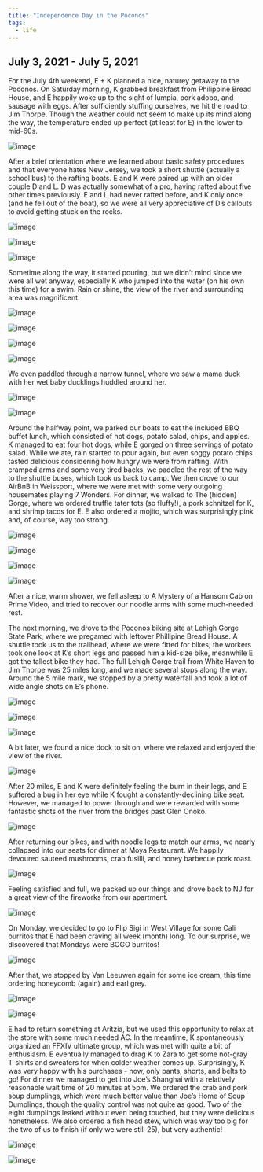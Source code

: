 ```yaml
---
title: "Independence Day in the Poconos"
tags:
  - life
---
```


## July 3, 2021 - July 5, 2021

For the July 4th weekend, E + K planned a nice, naturey getaway to the Poconos. On Saturday morning, K grabbed breakfast from Philippine Bread House, and E happily woke up to the sight of lumpia, pork adobo, and sausage with eggs. After sufficiently stuffing ourselves, we hit the road to Jim Thorpe. Though the weather could not seem to make up its mind along the way, the temperature ended up perfect (at least for E) in the lower to mid-60s. 

![image](https://thumbnails-photos.amazon.com/v1/thumbnail/4PQvQ0OxTNScIMqSxaU1pg?viewBox=1370%2C1826&ownerId=A162HQHSXNNQIH&groupShareToken=utZYY3mwTpGX7bOjEzZGtw.gC8ZExI67DaZhaH_9bzTAd)

After a brief orientation where we learned about basic safety procedures and that everyone hates New Jersey, we took a short shuttle (actually a school bus) to the rafting boats. E and K were paired up with an older couple D and L. D was actually somewhat of a pro, having rafted about five other times previously. E and L had never rafted before, and K only once (and he fell out of the boat), so we were all very appreciative of D’s callouts to avoid getting stuck on the rocks. 

![image](https://thumbnails-photos.amazon.com/v1/thumbnail/l8Wo5FGmSwiVnHGkhjKCFA?viewBox=2434%2C1826&ownerId=A162HQHSXNNQIH&groupShareToken=utZYY3mwTpGX7bOjEzZGtw.gC8ZExI67DaZhaH_9bzTAd)

![image](https://thumbnails-photos.amazon.com/v1/thumbnail/1rGOWTcbS7unCfNx7sMjxQ?viewBox=1370%2C1826&ownerId=A162HQHSXNNQIH&groupShareToken=utZYY3mwTpGX7bOjEzZGtw.gC8ZExI67DaZhaH_9bzTAd)

![image](https://thumbnails-photos.amazon.com/v1/thumbnail/2X6zvcGTRB-DJCvugFRrIw?viewBox=1370%2C1826&ownerId=A162HQHSXNNQIH&groupShareToken=utZYY3mwTpGX7bOjEzZGtw.gC8ZExI67DaZhaH_9bzTAd)

Sometime along the way, it started pouring, but we didn’t mind since we were all wet anyway, especially K who jumped into the water (on his own this time) for a swim. Rain or shine, the view of the river and surrounding area was magnificent. 

![image](https://thumbnails-photos.amazon.com/v1/thumbnail/gF31KhOARXu6ioWykZwbTg?viewBox=1370%2C1826&ownerId=A162HQHSXNNQIH&groupShareToken=utZYY3mwTpGX7bOjEzZGtw.gC8ZExI67DaZhaH_9bzTAd)

![image](https://thumbnails-photos.amazon.com/v1/thumbnail/EWF7O8dzQouFIRWvWvSzaA?viewBox=1370%2C1826&ownerId=A162HQHSXNNQIH&groupShareToken=utZYY3mwTpGX7bOjEzZGtw.gC8ZExI67DaZhaH_9bzTAd)

![image](https://thumbnails-photos.amazon.com/v1/thumbnail/yfeyDnGKSSyD8wDWbNXsdw?viewBox=1370%2C1826&ownerId=A162HQHSXNNQIH&groupShareToken=utZYY3mwTpGX7bOjEzZGtw.gC8ZExI67DaZhaH_9bzTAd)

![image](https://thumbnails-photos.amazon.com/v1/thumbnail/lq3vIlP6R0OGpVXRiesFZw?viewBox=1370%2C1826&ownerId=A162HQHSXNNQIH&groupShareToken=utZYY3mwTpGX7bOjEzZGtw.gC8ZExI67DaZhaH_9bzTAd)

We even paddled through a narrow tunnel, where we saw a mama duck with her wet baby ducklings huddled around her. 

![image](https://thumbnails-photos.amazon.com/v1/thumbnail/DUzq5j-URfScIn-qn21ADw?viewBox=1370%2C1826&ownerId=A162HQHSXNNQIH&groupShareToken=utZYY3mwTpGX7bOjEzZGtw.gC8ZExI67DaZhaH_9bzTAd)

![image](https://thumbnails-photos.amazon.com/v1/thumbnail/iXBLYKCWQHCg1HLzfLH4og?viewBox=1370%2C1826&ownerId=A162HQHSXNNQIH&groupShareToken=utZYY3mwTpGX7bOjEzZGtw.gC8ZExI67DaZhaH_9bzTAd)

Around the halfway point, we parked our boats to eat the included BBQ buffet lunch, which consisted of hot dogs, potato salad, chips, and apples. K managed to eat four hot dogs, while E gorged on three servings of potato salad. While we ate, rain started to pour again, but even soggy potato chips tasted delicious considering how hungry we were from rafting. With cramped arms and some very tired backs, we paddled the rest of the way to the shuttle buses, which took us back to camp. We then drove to our AirBnB in Weissport, where we were met with some very outgoing housemates playing 7 Wonders. For dinner, we walked to The (hidden) Gorge, where we ordered truffle tater tots (so fluffy!), a pork schnitzel for K, and shrimp tacos for E. E also ordered a mojito, which was surprisingly pink and, of course, way too strong. 

![image](https://thumbnails-photos.amazon.com/v1/thumbnail/f-M8Bk2HSCGQAOspx7byxA?viewBox=1370%2C1826&ownerId=A162HQHSXNNQIH&groupShareToken=utZYY3mwTpGX7bOjEzZGtw.gC8ZExI67DaZhaH_9bzTAd)

![image](https://thumbnails-photos.amazon.com/v1/thumbnail/YS2EBaj0RkS4bAk60qubVg?viewBox=1370%2C1826&ownerId=A162HQHSXNNQIH&groupShareToken=utZYY3mwTpGX7bOjEzZGtw.gC8ZExI67DaZhaH_9bzTAd)

![image](https://thumbnails-photos.amazon.com/v1/thumbnail/Rdgyp-qTR9i0_ppQv8bZIQ?viewBox=1370%2C1826&ownerId=A162HQHSXNNQIH&groupShareToken=utZYY3mwTpGX7bOjEzZGtw.gC8ZExI67DaZhaH_9bzTAd)

![image](https://thumbnails-photos.amazon.com/v1/thumbnail/ESXCyLnxQyip9kbtjMiXFw?viewBox=1370%2C1826&ownerId=A162HQHSXNNQIH&groupShareToken=utZYY3mwTpGX7bOjEzZGtw.gC8ZExI67DaZhaH_9bzTAd)

After a nice, warm shower, we fell asleep to A Mystery of a Hansom Cab on Prime Video, and tried to recover our noodle arms with some much-needed rest.

The next morning, we drove to the Poconos biking site at Lehigh Gorge State Park, where we pregamed with leftover Phillipine Bread House. A shuttle took us to the trailhead, where we were fitted for bikes; the workers took one look at K’s short legs and passed him a kid-size bike, meanwhile E got the tallest bike they had. The full Lehigh Gorge trail from White Haven to Jim Thorpe was 25 miles long, and we made several stops along the way. Around the 5 mile mark, we stopped by a pretty waterfall and took a lot of wide angle shots on E’s phone. 

![image](https://thumbnails-photos.amazon.com/v1/thumbnail/RMOj-5_gSomknKMEqoaZ2Q?viewBox=1370%2C1826&ownerId=A162HQHSXNNQIH&groupShareToken=utZYY3mwTpGX7bOjEzZGtw.gC8ZExI67DaZhaH_9bzTAd)

![image](https://thumbnails-photos.amazon.com/v1/thumbnail/c6v_iq8hT3SUzLNbcWFv9Q?viewBox=1370%2C1826&ownerId=A162HQHSXNNQIH&groupShareToken=utZYY3mwTpGX7bOjEzZGtw.gC8ZExI67DaZhaH_9bzTAd)

![image](https://thumbnails-photos.amazon.com/v1/thumbnail/NXb49F-3TQq74jF28t9Tzg?viewBox=1370%2C1826&ownerId=A162HQHSXNNQIH&groupShareToken=utZYY3mwTpGX7bOjEzZGtw.gC8ZExI67DaZhaH_9bzTAd)

A bit later, we found a nice dock to sit on, where we relaxed and enjoyed the view of the river. 

![image](https://thumbnails-photos.amazon.com/v1/thumbnail/v3H9KC_wQUa8vzCv3FppYQ?viewBox=2434%2C1826&ownerId=A162HQHSXNNQIH&groupShareToken=utZYY3mwTpGX7bOjEzZGtw.gC8ZExI67DaZhaH_9bzTAd)

After 20 miles, E and K were definitely feeling the burn in their legs, and E suffered a bug in her eye while K fought a constantly-declining bike seat. However, we managed to power through and were rewarded with some fantastic shots of the river from the bridges past Glen Onoko. 

![image](https://thumbnails-photos.amazon.com/v1/thumbnail/DoJLXJ4YT7mwEPCiCv7zZQ?viewBox=1370%2C1826&ownerId=A162HQHSXNNQIH&groupShareToken=utZYY3mwTpGX7bOjEzZGtw.gC8ZExI67DaZhaH_9bzTAd)

After returning our bikes, and with noodle legs to match our arms, we nearly collapsed into our seats for dinner at Moya Restaurant. We happily devoured sauteed mushrooms, crab fusilli, and honey barbecue pork roast. 

![image](https://thumbnails-photos.amazon.com/v1/thumbnail/2qvOVTl7TsST6e9nIylcZg?viewBox=1370%2C1826&ownerId=A162HQHSXNNQIH&groupShareToken=utZYY3mwTpGX7bOjEzZGtw.gC8ZExI67DaZhaH_9bzTAd)

Feeling satisfied and full, we packed up our things and drove back to NJ for a great view of the fireworks from our apartment.

![image](https://thumbnails-photos.amazon.com/v1/thumbnail/Jy_ePRpHQYyb_p5ot0r-fQ?viewBox=2434%2C1826&ownerId=A162HQHSXNNQIH&groupShareToken=utZYY3mwTpGX7bOjEzZGtw.gC8ZExI67DaZhaH_9bzTAd)

On Monday, we decided to go to Flip Sigi in West Village for some Cali burritos that E had been craving all week (month) long. To our surprise, we discovered that Mondays were BOGO burritos! 

![image](https://thumbnails-photos.amazon.com/v1/thumbnail/NXTRE-RyTFWpSwKMAhSsXA?viewBox=1370%2C1826&ownerId=A162HQHSXNNQIH&groupShareToken=utZYY3mwTpGX7bOjEzZGtw.gC8ZExI67DaZhaH_9bzTAd)

After that, we stopped by Van Leeuwen again for some ice cream, this time ordering honeycomb (again) and earl grey. 

![image](https://thumbnails-photos.amazon.com/v1/thumbnail/yOG62G0FSTKdZ2auI56YPQ?viewBox=1370%2C1826&ownerId=A162HQHSXNNQIH&groupShareToken=utZYY3mwTpGX7bOjEzZGtw.gC8ZExI67DaZhaH_9bzTAd)

![image](https://thumbnails-photos.amazon.com/v1/thumbnail/b-pePRfXTD6_aGE0pPZ9JQ?viewBox=1370%2C1826&ownerId=A162HQHSXNNQIH&groupShareToken=utZYY3mwTpGX7bOjEzZGtw.gC8ZExI67DaZhaH_9bzTAd)

E had to return something at Aritzia, but we used this opportunity to relax at the store with some much needed AC. In the meantime, K spontaneously organized an FFXIV ultimate group, which was met with quite a bit of enthusiasm. E eventually managed to drag K to Zara to get some not-gray T-shirts and sweaters for when colder weather comes up. Surprisingly, K was very happy with his purchases - now, only pants, shorts, and belts to go! For dinner we managed to get into Joe’s Shanghai with a relatively reasonable wait time of 20 minutes at 5pm. We ordered the crab and pork soup dumplings, which were much better value than Joe’s Home of Soup Dumplings, though the quality control was not quite as good. Two of the eight dumplings leaked without even being touched, but they were delicious nonetheless. We also ordered a fish head stew, which was way too big for the two of us to finish (if only we were still 25), but very authentic! 

![image](https://thumbnails-photos.amazon.com/v1/thumbnail/04coWCqrTjudT7gFKinKSA?viewBox=1370%2C1826&ownerId=A162HQHSXNNQIH&groupShareToken=utZYY3mwTpGX7bOjEzZGtw.gC8ZExI67DaZhaH_9bzTAd)

![image](https://thumbnails-photos.amazon.com/v1/thumbnail/SOSHD2Z0Tkm3uy8T-t1arw?viewBox=1370%2C1826&ownerId=A162HQHSXNNQIH&groupShareToken=utZYY3mwTpGX7bOjEzZGtw.gC8ZExI67DaZhaH_9bzTAd)




